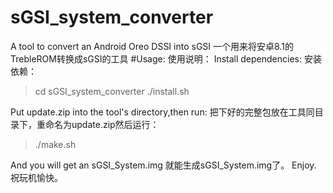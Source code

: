 # sGSI_system_converter
A tool to convert an Android Oreo DSSI into sGSI
一个用来将安卓8.1的TrebleROM转换成sGSI的工具
#Usage:
使用说明：
Install dependencies:
安装依赖：
>cd sGSI_system_converter
>./install.sh

Put update.zip into the tool's directory,then run:
把下好的完整包放在工具同目录下，重命名为update.zip然后运行：
>./make.sh

And you will get an sGSI_System.img
就能生成sGSI_System.img了。
Enjoy.
祝玩机愉快。

